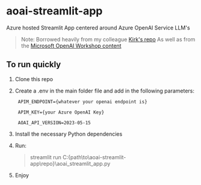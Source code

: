 # aoai-streamlit-app

Azure hosted Streamlit App centered around Azure OpenAI Service LLM's

>Note: Borrowed heavily from my colleague [Kirk's repo](https://github.com/kirkhofer/data-ai/blob/main/aoai/chat.py) As well as from the [Microsoft OpenAI Workshop content](https://github.com/microsoft/OpenAIWorkshop)

## To run quickly

1. Clone this repo

2. Create a .env in the main folder file and add in the following parameters:

        APIM_ENDPOINT={whatever your openai endpoint is}

        APIM_KEY={your Azure OpenAI Key}

        AOAI_API_VERSION=2023-05-15

3. Install the necessary Python dependencies

4. Run:

    > streamlit run C:\{path\to\aoai-streamlit-app\repo}\aoai_streamlit_app.py

5. Enjoy